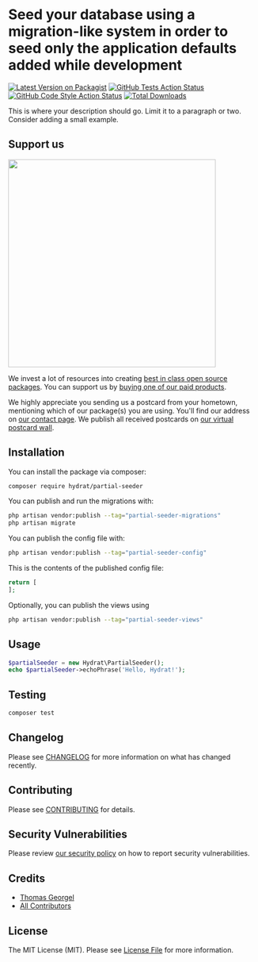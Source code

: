 # Seed your database using a migration-like system in order to seed only the application defaults added while development

[![Latest Version on Packagist](https://img.shields.io/packagist/v/hydrat/partial-seeder.svg?style=flat-square)](https://packagist.org/packages/hydrat/partial-seeder)
[![GitHub Tests Action Status](https://img.shields.io/github/actions/workflow/status/hydrat/partial-seeder/run-tests.yml?branch=main&label=tests&style=flat-square)](https://github.com/hydrat/partial-seeder/actions?query=workflow%3Arun-tests+branch%3Amain)
[![GitHub Code Style Action Status](https://img.shields.io/github/actions/workflow/status/hydrat/partial-seeder/fix-php-code-style-issues.yml?branch=main&label=code%20style&style=flat-square)](https://github.com/hydrat/partial-seeder/actions?query=workflow%3A"Fix+PHP+code+style+issues"+branch%3Amain)
[![Total Downloads](https://img.shields.io/packagist/dt/hydrat/partial-seeder.svg?style=flat-square)](https://packagist.org/packages/hydrat/partial-seeder)

This is where your description should go. Limit it to a paragraph or two. Consider adding a small example.

## Support us

[<img src="https://github-ads.s3.eu-central-1.amazonaws.com/partial-seeder.jpg?t=1" width="419px" />](https://spatie.be/github-ad-click/partial-seeder)

We invest a lot of resources into creating [best in class open source packages](https://spatie.be/open-source). You can support us by [buying one of our paid products](https://spatie.be/open-source/support-us).

We highly appreciate you sending us a postcard from your hometown, mentioning which of our package(s) you are using. You'll find our address on [our contact page](https://spatie.be/about-us). We publish all received postcards on [our virtual postcard wall](https://spatie.be/open-source/postcards).

## Installation

You can install the package via composer:

```bash
composer require hydrat/partial-seeder
```

You can publish and run the migrations with:

```bash
php artisan vendor:publish --tag="partial-seeder-migrations"
php artisan migrate
```

You can publish the config file with:

```bash
php artisan vendor:publish --tag="partial-seeder-config"
```

This is the contents of the published config file:

```php
return [
];
```

Optionally, you can publish the views using

```bash
php artisan vendor:publish --tag="partial-seeder-views"
```

## Usage

```php
$partialSeeder = new Hydrat\PartialSeeder();
echo $partialSeeder->echoPhrase('Hello, Hydrat!');
```

## Testing

```bash
composer test
```

## Changelog

Please see [CHANGELOG](CHANGELOG.md) for more information on what has changed recently.

## Contributing

Please see [CONTRIBUTING](CONTRIBUTING.md) for details.

## Security Vulnerabilities

Please review [our security policy](../../security/policy) on how to report security vulnerabilities.

## Credits

- [Thomas Georgel](https://github.com/tgeorgel)
- [All Contributors](../../contributors)

## License

The MIT License (MIT). Please see [License File](LICENSE.md) for more information.
